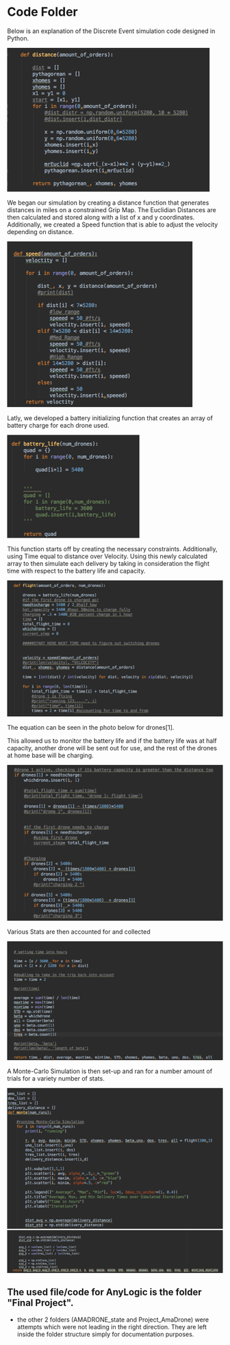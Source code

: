 # Code Folder 

Below is an explanation of the Discrete Event simulation code designed in Python.


![Python Distance](images/python/howto/distance.png)

We began our simulation by creating a distance function that generates distances in miles on a constrained Grip Map. The Euclidian Distances are then calculated and stored along with a list of x and y coordinates. Additionally, we created a Speed function that is able to adjust the velocity depending on distance.

![Python Speed](images/python/howto/speed.png)

Latly, we developed a battery initializing function that creates an array of battery charge for each drone used.

![Python battery](images/python/howto/bat_life.png)

This function starts off by creating the necessary constraints. Additionally, using Time equal to distance over Velocity. Using this newly calculated array to then simulate each delivery by taking in consideration the flight time with respect to the battery life and capacity.

![Python flight](images/python/howto/flight1.png)

The equation can be seen in the photo below for drones[1].

This allowed us to monitor the battery life and if the battery life was at half capacity, another drone will be sent out for use, and the rest of the drones at home base will be charging.

![Python flight](images/python/howto/flight2.png)

Various Stats are then accounted for and collected

![Python flight](images/python/howto/flight3.png)

A Monte-Carlo Simulation is then set-up and ran for a number amount of trials for a variety number of stats. 

![Python Monte-Carlo](images/python/howto/monte.png)
![Python Monte-Carlo](images/python/howto/monte1.png)











## The used file/code for AnyLogic is the folder "Final Project".

- the other 2 folders (AMADRONE_state and Project_AmaDrone) were attempts which were not leading in the right direction. They are left inside the folder structure simply for documentation purposes.

